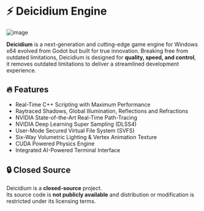 # ⚡ Deicidium Engine 
![image](https://github.com/user-attachments/assets/cce3a445-c9a4-4bd7-8940-7aa1cde284fe)

**Deicidium** is a next-generation and cutting-edge game engine for Windows x64 evolved from Godot but built for true innovation. 
Breaking free from outdated limitations, Deicidium is designed for **quality, speed, and control**, it removes outdated limitations to deliver a streamlined development experience.

## 🔥 Features  
- Real-Time C++ Scripting with Maximum Performance
- Raytraced Shadows, Global Illumination, Reflections and Refractions  
- NVIDIA State-of-the-Art Real-Time Path-Tracing 
- NVIDIA Deep Learning Super Sampling (DLSS4)
- User-Mode Secured Virtual File System (SVFS)
- Six-Way Volumetric Lighting & Vertex Animation Texture
- CUDA Powered Physics Engine
- Integrated AI-Powered Terminal Interface

## 🔒 Closed Source  

Deicidium is a **closed-source** project.  
Its source code is **not publicly available** and distribution or modification is restricted under its licensing terms.
